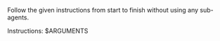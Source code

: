 Follow the given instructions from start to finish without using any sub-agents.

Instructions:
$ARGUMENTS